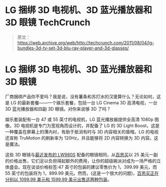 # LG 捆绑 3D 电视机、3D 蓝光播放器和 3D 眼镜 TechCrunch

> 原文：<https://web.archive.org/web/http://techcrunch.com/2011/08/04/lg-bundles-3d-tv-set-3d-blu-ray-player-and-3d-glasses/>

# LG 捆绑 3D 电视机、3D 蓝光播放器和 3D 眼镜

厂商捆绑产品你不爱吗？我是说，没有薯条和苏打水的汉堡算什么？无论如何，这是 LG 的最新套餐——一个娱乐套餐，包括一台 LG Cinema 3D 高清电视，一台 3D 蓝光播放器和四副 3D 眼镜。对你来说够 3D 了吗？

娱乐套装配有一台 47 或 55 英寸的电视机，LG 蓝光播放器提供全高清 1080p 图像。3D 电视机是专门为宽视角而设计的，并配备了 LG 的 3D Light Boost，这是一种覆盖在屏幕上的薄内衬，有助于抵消有时与 3D 内容相关的昏暗。LG 的电视还宣称 TruMotion 的刷新率为 120Hz，并且能够将 2D 内容转换为 3D 内容。这是魔法。

这些 3D 眼镜与[最近发布的 LW980S](https://web.archive.org/web/20230203040817/https://techcrunch.com/2011/08/02/lgs-new-premium-3d-tv-set-works-with-passive-glasses-thats-a-good-thing/) 配备的眼镜相同，从[百思买](https://web.archive.org/web/20230203040817/https://techcrunch.com/tag/best-buy)以 25 美元一副的价格出售，它们足以负担得起额外的费用，让你的超级碗派对成为一场严格的立体盛会。现在谈谈价格标签:47 英寸的包装的建议零售价为 1，399.99 美元，而 55 英寸的包装将为 1，899.99 美元。然而，(这是一个很大的问题)，[百思买正在分别以 1099.99 美元和 1599.99 美元出售这两种包装](https://web.archive.org/web/20230203040817/http://www.bestbuy.com/site/olspage.jsp?_dyncharset=ISO-8859-1&_dynSessConf=3302838374775872234&id=pcat17071&type=page&st=lw5300&sc=Global&cp=1&nrp=15&sp=&qp=&list=n&iht=y&usc=All+Categories&ks=960)。